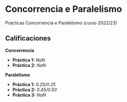 # Concorrencia e Paralelismo

Prácticas Concorrencia e Paralelismo (curso 2022/23)

## Calificaciones

**Concorrencia**
- **Práctica 1:** *NaN*
- **Práctica 2:** *NaN*

**Paralelismo**
- **Práctica 1:** *0.25/0.25*
- **Práctica 2:** *0.45/0.50*
- **Práctica 3:** *NaN*
